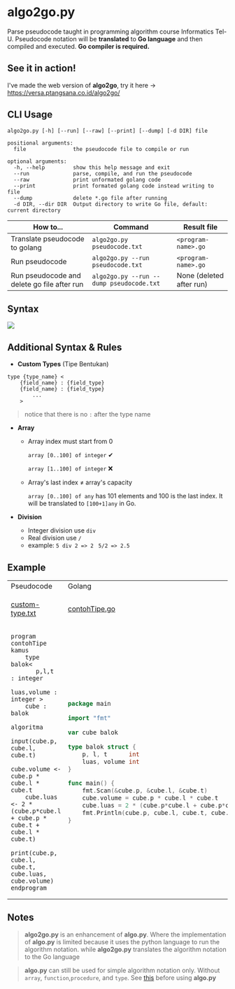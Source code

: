 # algo2go.py
Parse pseudocode taught in programming algorithm course Informatics Tel-U. Pseudocode notation will be **translated** to
**Go language** and then compiled and executed. **Go compiler is required.**
## See it in action!
I've made the web version of **algo2go**, try it here -> https://versa.ptangsana.co.id/algo2go/
## CLI Usage
```shell
algo2go.py [-h] [--run] [--raw] [--print] [--dump] [-d DIR] file

positional arguments:
  file               the pseudocode file to compile or run

optional arguments:
  -h, --help         show this help message and exit
  --run              parse, compile, and run the pseudocode
  --raw              print unformated golang code
  --print            print formated golang code instead writing to file
  --dump             delete *.go file after running
  -d DIR, --dir DIR  Output directory to write Go file, default: current directory
```

How to... | Command | Result file
--- | --- | ---
Translate pseudocode to golang |`algo2go.py pseudocode.txt` | `<program-name>.go`
Run pseudocode | `algo2go.py --run pseudocode.txt` | `<program-name>.go`
Run pseudocode and delete go file after run | `algo2go.py --run --dump pseudocode.txt` | None (deleted after run)

## Syntax
![](https://user-images.githubusercontent.com/55734080/158105911-7ba0d191-6828-47b4-9e22-e6d01f404a6f.png)

## Additional Syntax & Rules
* __Custom Types__ (Tipe Bentukan)
```text
type {type_name} <
    {field_name} : {field_type}
    {field_name} : {field_type}
        ...
    >
```
> notice that there is no `:` after the type name

* __Array__
  * Array index must start from 0

    `array [0..100] of integer` ✔

    `array [1..100] of integer` ❌
    
  * Array's last index ≠ array's capacity
  
    `array [0..100] of any` has 101 elements and 100 is the last index. It will be translated to `[100+1]any` in Go.
    
    

* __Division__
    * Integer division use ` div `
    * Real division use `/`
    * example:
      `5 div 2 => 2`
      ` 5/2 => 2.5`
    

## Example
<table>
<tr>
<td> Pseudocode </td> <td> Golang </td>
</tr>
<tr>
<td>

[custom-type.txt](https://github.com/versa-syahptr/pseudocode-parser/blob/master/example/custom-type.txt)

</td>
<td>

[contohTipe.go](https://github.com/versa-syahptr/pseudocode-parser/blob/master/golang/contohTipe.go)

</td>
</tr>
<tr>
<td>

```text
program contohTipe  
kamus   
    type balok<   
       p,l,t   : integer  
       luas,volume : integer >  
    cube : balok  

algoritma
    input(cube.p, cube.l, cube.t) 
    cube.volume <- cube.p * cube.l * cube.t 
    cube.luas <- 2 * (cube.p*cube.l + cube.p * cube.t + cube.l * cube.t) 
    print(cube.p, cube.l, cube.t, cube.luas, cube.volume) 
endprogram  
```

</td>
<td>

```go
package main

import "fmt"

var cube balok

type balok struct {
	p, l, t      int
	luas, volume int
}

func main() {
	fmt.Scan(&cube.p, &cube.l, &cube.t)
	cube.volume = cube.p * cube.l * cube.t
	cube.luas = 2 * (cube.p*cube.l + cube.p*cube.t + cube.l*cube.t)
	fmt.Println(cube.p, cube.l, cube.t, cube.luas, cube.volume)
}
```

</td>
</tr>
</table>


## Notes

> **algo2go.py** is an enhancement of **algo.py**. Where the implementation of **algo.py** is limited because it uses the 
> python language to run the algorithm notation. while **algo2go.py** translates the algorithm notation to the Go language

> **algo.py** can still be used for simple algorithm notation only. Without `array`, `function`,`procedure`, and `type`.
> See [this](https://gist.github.com/versa-syahptr/130697487049e5e10cdc86cc35dc3eac?permalink_comment_id=4094182#gistcomment-4094182)
> before using **algo.py**
